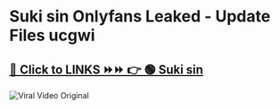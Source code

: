 
 # Suki sin Onlyfans Leaked - Update Files ucgwi

## <h2><a href="https://clipsfans.com/Suki_sin&ref=git">🔗 Click to LINKS ⏩⏩ 👉 🟢 Suki sin </a></h2>

<a href="https://clipsfans.com/Suki_sin&ref=git" rel="nofollow" data-target="animated-image.originalLink"><img src="https://i.ibb.co.com/xMMVF88/686577567.gif" alt="Viral Video Original" style="max-width: 100%; display: inline-block;" data-target="animated-image.originalImage"></a>

